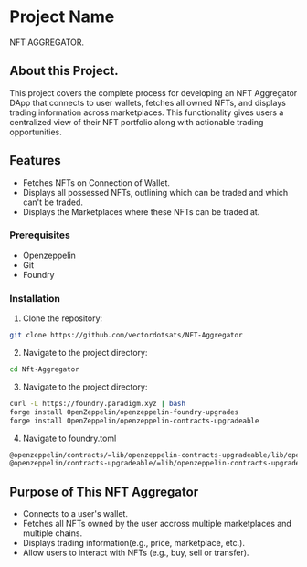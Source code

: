 # Project Name

NFT AGGREGATOR.

## About this Project.

This project covers the complete process for developing an NFT Aggregator DApp that connects to user wallets, fetches all owned NFTs, and displays trading information across marketplaces. This functionality gives users a centralized view of their NFT portfolio along with actionable trading opportunities.

## Features

- Fetches NFTs on Connection of Wallet.
- Displays all possessed NFTs, outlining which can be traded and which can't be traded.
- Displays the Marketplaces where these NFTs can be traded at.

### Prerequisites

- Openzeppelin
- Git
- Foundry

### Installation

1. Clone the repository:

```bash
git clone https://github.com/vectordotsats/NFT-Aggregator
```

2. Navigate to the project directory:

```bash
cd Nft-Aggregator
```

3. Navigate to the project directory:

```bash
curl -L https://foundry.paradigm.xyz | bash
forge install OpenZeppelin/openzeppelin-foundry-upgrades
forge install OpenZeppelin/openzeppelin-contracts-upgradeable
```

4. Navigate to foundry.toml

```bash
@openzeppelin/contracts/=lib/openzeppelin-contracts-upgradeable/lib/openzeppelin-contracts/contracts/,
@openzeppelin/contracts-upgradeable/=lib/openzeppelin-contracts-upgradeable/contracts/
```

## Purpose of This NFT Aggregator

- Connects to a user's wallet.
- Fetches all NFTs owned by the user accross multiple marketplaces and multiple chains.
- Displays trading information(e.g., price, marketplace, etc.).
- Allow users to interact with NFTs (e.g., buy, sell or transfer).
